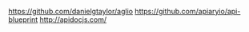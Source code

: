 https://github.com/danielgtaylor/aglio
https://github.com/apiaryio/api-blueprint
http://apidocjs.com/